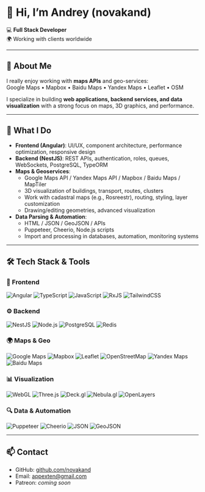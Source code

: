 # 👋 Hi, I’m Andrey (novakand)

💻 **Full Stack Developer**  
🌍 Working with clients worldwide  

---

## 🚀 About Me
I really enjoy working with **maps APIs** and geo-services:  
Google Maps • Mapbox • Baidu Maps • Yandex Maps • Leaflet • OSM  

I specialize in building **web applications, backend services, and data visualization** with a strong focus on maps, 3D graphics, and performance.

---

## 🔧 What I Do
- **Frontend (Angular)**: UI/UX, component architecture, performance optimization, responsive design  
- **Backend (NestJS)**: REST APIs, authentication, roles, queues, WebSockets, PostgreSQL, TypeORM  
- **Maps & Geoservices**:  
  - Google Maps API / Yandex Maps API / Mapbox / Baidu Maps / MapTiler  
  - 3D visualization of buildings, transport, routes, clusters  
  - Work with cadastral maps (e.g., Rosreestr), routing, styling, layer customization  
  - Drawing/editing geometries, advanced visualization  
- **Data Parsing & Automation**:  
  - HTML / JSON / GeoJSON / APIs  
  - Puppeteer, Cheerio, Node.js scripts  
  - Import and processing in databases, automation, monitoring systems  

---

## 🛠️ Tech Stack & Tools

### 🎨 Frontend
![Angular](https://img.shields.io/badge/Angular-DD0031?logo=angular&logoColor=white)
![TypeScript](https://img.shields.io/badge/TypeScript-3178C6?logo=typescript&logoColor=white)
![JavaScript](https://img.shields.io/badge/JavaScript-F7DF1E?logo=javascript&logoColor=black)
![RxJS](https://img.shields.io/badge/RxJS-B7178C?logo=reactivex&logoColor=white)
![TailwindCSS](https://img.shields.io/badge/TailwindCSS-38B2AC?logo=tailwind-css&logoColor=white)

### ⚙️ Backend
![NestJS](https://img.shields.io/badge/NestJS-E0234E?logo=nestjs&logoColor=white)
![Node.js](https://img.shields.io/badge/Node.js-43853D?logo=node.js&logoColor=white)
![PostgreSQL](https://img.shields.io/badge/PostgreSQL-336791?logo=postgresql&logoColor=white)
![Redis](https://img.shields.io/badge/Redis-DC382D?logo=redis&logoColor=white)

### 🌍 Maps & Geo
![Google Maps](https://img.shields.io/badge/Google%20Maps-4285F4?logo=googlemaps&logoColor=white)
![Mapbox](https://img.shields.io/badge/Mapbox-000000?logo=mapbox&logoColor=white)
![Leaflet](https://img.shields.io/badge/Leaflet-199900?logo=leaflet&logoColor=white)
![OpenStreetMap](https://img.shields.io/badge/OpenStreetMap-7EBC6F?logo=openstreetmap&logoColor=white)
![Yandex Maps](https://img.shields.io/badge/Yandex%20Maps-FFCC00?logo=yandex&logoColor=black)
![Baidu Maps](https://img.shields.io/badge/Baidu%20Maps-2932E1?logo=baidu&logoColor=white)

### 📊 Visualization
![WebGL](https://img.shields.io/badge/WebGL-990000?logo=webgl&logoColor=white)
![Three.js](https://img.shields.io/badge/Three.js-000000?logo=three.js&logoColor=white)
![Deck.gl](https://img.shields.io/badge/Deck.gl-35495E?logo=databricks&logoColor=white)
![Nebula.gl](https://img.shields.io/badge/Nebula.gl-35495E?logo=databricks&logoColor=white)
![OpenLayers](https://img.shields.io/badge/OpenLayers-1F6B75?logo=openlayers&logoColor=white)

### 🔍 Data & Automation
![Puppeteer](https://img.shields.io/badge/Puppeteer-40B5A4?logo=puppeteer&logoColor=white)
![Cheerio](https://img.shields.io/badge/Cheerio-efefef?logo=jquery&logoColor=blue)
![JSON](https://img.shields.io/badge/JSON-000000?logo=json&logoColor=white)
![GeoJSON](https://img.shields.io/badge/GeoJSON-000000?logo=json&logoColor=white)

---

## 📫 Contact
- GitHub: [github.com/novakand](https://github.com/novakand)  
- Email: appexten@gmail.com  
- Patreon: *coming soon*  
